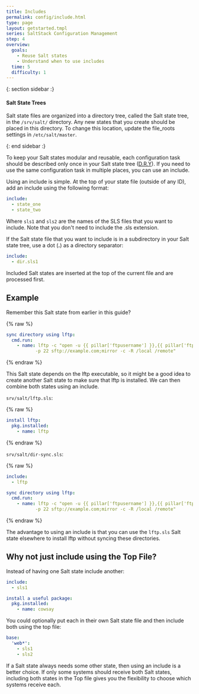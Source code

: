 ```yaml
---
title: Includes
permalink: config/include.html
type: page
layout: getstarted.tmpl
series: SaltStack Configuration Management
step: 4
overview:
  goals:
    - Reuse Salt states
    - Understand when to use includes
  time: 5
  difficulty: 1
---
```


{: section sidebar :}

#### Salt State Trees

Salt state files are organized into a directory tree, called the Salt state tree,
in the `/srv/salt/` directory. Any new states that you create should be
placed in this directory. To change this location,
update the file_roots settings in `/etc/salt/master`.

{: end sidebar :}

To keep your Salt states modular and reusable, each configuration task
should be described only once in your Salt state tree
([D.R.Y](http://en.wikipedia.org/wiki/Don%27t_repeat_yourself)).
If you need to use the same configuration task in multiple places,
you can use an include.

Using an include is simple. At the top of your state file (outside of
any ID), add an include using the following format:

~~~ yaml
include:
  - state_one
  - state_two
~~~

Where `sls1` and `sls2` are the names of the SLS files that you want to
include. Note that you don't need to include the .sls extension. 

If the Salt state file that you want to include is in a subdirectory in your Salt state
tree, use a dot (**.**) as a directory separator:

~~~ yaml
include:
  - dir.sls1 
~~~

Included Salt states are inserted at the top of the current file and are processed
first.

## Example

Remember this Salt state from earlier in this guide?

{% raw %}
~~~ yaml
sync directory using lftp:
  cmd.run:
    - name: lftp -c "open -u {{ pillar['ftpusername'] }},{{ pillar['ftppassword'] }}
           -p 22 sftp://example.com;mirror -c -R /local /remote"
~~~
{% endraw %}

This Salt state depends on the lftp executable, so it might be a good idea to create
another Salt state to make sure that lftp is installed. We can then combine both
states using an include.

`srv/salt/lftp.sls`:

{% raw %}
~~~ yaml
install lftp:
  pkg.installed:
    - name: lftp
~~~
{% endraw %}

`srv/salt/dir-sync.sls`:

{% raw %}
~~~ yaml
include:
  - lftp

sync directory using lftp:
  cmd.run:
    - name: lftp -c "open -u {{ pillar['ftpusername'] }},{{ pillar['ftppassword'] }}
           -p 22 sftp://example.com;mirror -c -R /local /remote"
~~~
{% endraw %}

The advantage to using an include is that you can use the `lftp.sls`
Salt state elsewhere to install lftp without syncing these directories. 

## Why not just include using the Top File?

Instead of having one Salt state include another:

~~~ yaml
include:
  - sls1

install a useful package:
  pkg.installed:
    - name: cowsay
~~~

You could optionally put each in their own Salt state file
and then include both using the top file:

~~~ yaml
base:
  'web*':
    - sls1
    - sls2
~~~

If a Salt state always needs some other state, then using an include is a better
choice. If only some systems should receive both Salt states, including both
states in the Top file gives you the flexibility to choose which systems
receive each.

